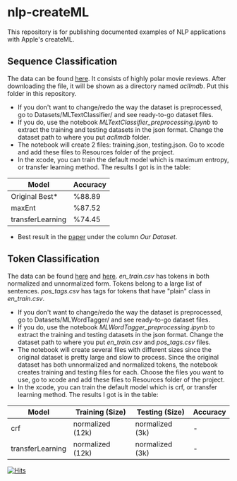 # nlp-createML
This repository is for publishing documented examples of NLP applications with Apple's createML. 

## Sequence Classification
The data can be found [here](https://ai.stanford.edu/~amaas/data/sentiment/ "Named link title"). It consists of highly polar movie reviews. After downloading the file, it will be shown as a directory named *aclImdb*. Put this folder in this repository.

* If you don't want to change/redo the way the dataset is preprocessed, go to Datasets/MLTextClassifier/ and see ready-to-go dataset files.
* If you do, use the notebook *MLTextClassifier_preprocessing.ipynb* to extract the training and testing datasets in the json format. 
Change the dataset path to where you put *aclImdb* folder. 
* The notebook will create 2 files: training.json, testing.json. Go to xcode and add these files to Resources folder of the project. 
* In the xcode, you can train the default model which is maximum entropy, or transfer learning method. The results I got is in the table:

Model  | Accuracy
------------- | -------------
Original Best*  | %88.89
maxEnt  |  %87.52 
transferLearning  |  %74.45 

* Best result in the [paper](https://ai.stanford.edu/~amaas/papers/wvSent_acl2011.pdf "Named link title") under the column *Our Dataset*.

## Token Classification
The data can be found [here](https://www.kaggle.com/c/text-normalization-challenge-english-language/data "Named link title") 
and [here](https://www.kaggle.com/atmarouane/en-partofspeech-tags "Named link title"). *en_train.csv* has tokens in both normalized 
and unnormalized form. Tokens belong to a large list of sentences. *pos_tags.csv* has tags for tokens that have "plain" class in *en_train.csv*.

* If you don't want to change/redo the way the dataset is preprocessed, go to Datasets/MLWordTagger/ and see ready-to-go dataset files.
* If you do, use the notebook *MLWordTagger_preprocessing.ipynb* to extract the training and testing datasets in the json format. 
Change the dataset path to where you put *en_train.csv* and *pos_tags.csv* files. 
* The notebook will create several files with different sizes since the original dataset is pretty large and slow to process. 
Since the original dataset has both unnormalized and normalized tokens, the notebook creates training and testing files for each.
Choose the files you want to use, go to xcode and add these files to Resources folder of the project. 
* In the xcode, you can train the default model which is crf, or transfer learning method. The results I got is in the table:

Model |  Training (Size)  |  Testing (Size)  | Accuracy
------------- | -------------  | -------------  | -------------
crf  |  normalized (12k)  |  normalized (3k)  |  -  
transferLearning  |  normalized (12k)  |  normalized (3k)  |  - 



[![Hits](https://hits.seeyoufarm.com/api/count/incr/badge.svg?url=https%3A%2F%2Fgithub.com%2Fkbulutozler%2Fsentiment-classifier-createML&count_bg=%2379C83D&title_bg=%23555555&icon=&icon_color=%23E7E7E7&title=hits&edge_flat=false)](https://hits.seeyoufarm.com)
